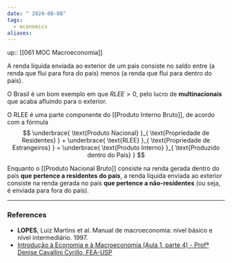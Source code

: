 ```yaml
---
date: " 2024-08-08"
tags:
  - economics
aliases:
---
```


up:: [[061 MOC Macroeconomia]]

A renda líquida enviada ao exterior de um país consiste no saldo entre (a renda que flui para fora do país) menos (a renda que flui para dentro do país). 

O Brasil é um bom exemplo em que $RLEE > 0$, pelo lucro de **multinacionais** que acaba afluindo para o exterior.

O RLEE é uma parte componente do [[Produto Interno Bruto]], de acordo com a fórmula
$$
\underbrace{ \text{Produto Nacional} }_{ \text{Propriedade de Residentes} } + \underbrace{ \text{RLEE} }_{ \text{Propriedade de Estrangeiros} } = \underbrace{ \text{Produto Interno} }_{ \text{Produzido dentro do País} }
$$

Enquanto o [[Produto Nacional Bruto]] consiste na renda gerada dentro do país **que pertence a residentes do país**, a renda líquida enviada ao exterior consiste na renda gerada no país **que pertence a não-residentes** (ou seja, é enviada para fora do país).

---
### References
- **LOPES**, Luiz Martins et al. Manual de macroeconomia: nível básico e nível intermediário. 1997.
- [Introdução à Economia e à Macroeconomia (Aula 1, parte 4) - Profª Denise Cavallini Cyrillo, FEA-USP](https://www.youtube.com/watch?v=-jGMUuRX-JI&list=PLAudUnJeNg4ucge70eV3L8Tmy19u6GIC6&index=4)